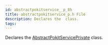 ```yaml
---
id: abstractpokitservice__p_8h
title: abstractpokitservice_p.h File
description: Declares the  class.
tags:
---
```

Declares the [AbstractPokitServicePrivate](classAbstractPokitServicePrivate) class.
